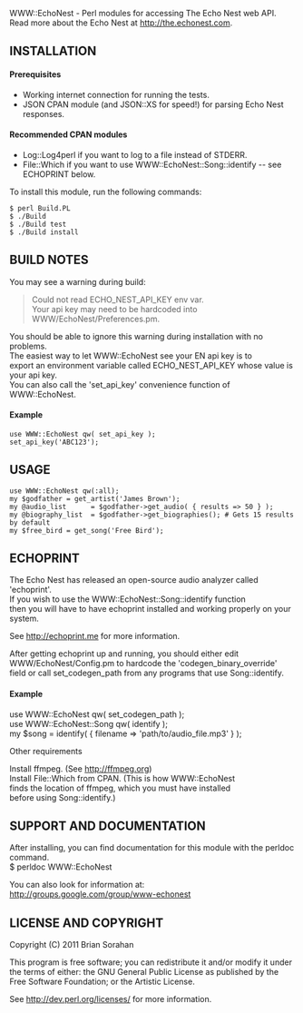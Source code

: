 
WWW::EchoNest - Perl modules for accessing The Echo Nest web API.  
Read more about the Echo Nest at http://the.echonest.com.

INSTALLATION
--------------------

#### Prerequisites
 - Working internet connection for running the tests.  
 - JSON CPAN module (and JSON::XS for speed!) for parsing Echo Nest responses.  

#### Recommended CPAN modules
 - Log::Log4perl if you want to log to a file instead of STDERR.  
 - File::Which if you want to use WWW::EchoNest::Song::identify -- see ECHOPRINT below.  

To install this module, run the following commands:

    $ perl Build.PL  
    $ ./Build  
    $ ./Build test  
    $ ./Build install  

BUILD NOTES
--------------------

You may see a warning during build:  
> Could not read ECHO_NEST_API_KEY env var.  
> Your api key may need to be hardcoded into WWW/EchoNest/Preferences.pm.

You should be able to ignore this warning during installation with no problems.  
The easiest way to let WWW::EchoNest see your EN api key is to  
export an environment variable called ECHO_NEST_API_KEY whose value is your api key.  
You can also call the 'set_api_key' convenience function of WWW::EchoNest.

#### Example

    use WWW::EchoNest qw( set_api_key );
    set_api_key('ABC123');

USAGE
--------------------

    use WWW::EchoNest qw(:all);
    my $godfather = get_artist('James Brown');
    my @audio_list      = $godfather->get_audio( { results => 50 } );
    my @biography_list  = $godfather->get_biographies(); # Gets 15 results by default
    my $free_bird = get_song('Free Bird');

ECHOPRINT
--------------------

The Echo Nest has released an open-source audio analyzer called 'echoprint'.  
If you wish to use the WWW::EchoNest::Song::identify function  
then you will have to have echoprint installed and working properly on your system.  

See http://echoprint.me for more information.

After getting echoprint up and running, you should either edit  
WWW/EchoNest/Config.pm to hardcode the 'codegen_binary_override'  
field or call set_codegen_path from any programs that use Song::identify.  

#### Example

use WWW::EchoNest qw( set_codegen_path );  
use WWW::EchoNest::Song qw( identify );  
my $song = identify( { filename => 'path/to/audio_file.mp3' } );  

Other requirements

Install ffmpeg. (See http://ffmpeg.org)  
Install File::Which from CPAN. (This is how WWW::EchoNest  
finds the location of ffmpeg, which you must have installed  
before using Song::identify.)



SUPPORT AND DOCUMENTATION
--------------------

After installing, you can find documentation for this module with the perldoc command.  
$ perldoc WWW::EchoNest

You can also look for information at:  
http://groups.google.com/group/www-echonest

LICENSE AND COPYRIGHT
--------------------

Copyright (C) 2011 Brian Sorahan

This program is free software; you can redistribute it and/or modify it
under the terms of either: the GNU General Public License as published
by the Free Software Foundation; or the Artistic License.

See http://dev.perl.org/licenses/ for more information.
